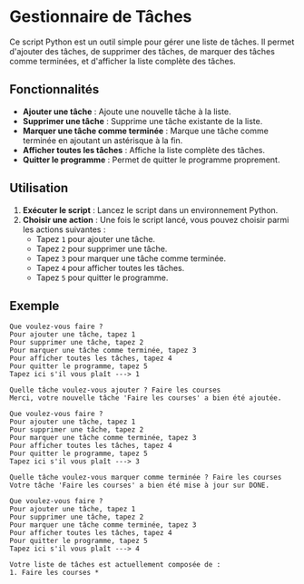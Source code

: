 # Gestionnaire de Tâches

Ce script Python est un outil simple pour gérer une liste de tâches. Il permet d'ajouter des tâches, de supprimer des tâches, de marquer des tâches comme terminées, et d'afficher la liste complète des tâches.

## Fonctionnalités

- **Ajouter une tâche** : Ajoute une nouvelle tâche à la liste.
- **Supprimer une tâche** : Supprime une tâche existante de la liste.
- **Marquer une tâche comme terminée** : Marque une tâche comme terminée en ajoutant un astérisque à la fin.
- **Afficher toutes les tâches** : Affiche la liste complète des tâches.
- **Quitter le programme** : Permet de quitter le programme proprement.

## Utilisation

1. **Exécuter le script** : Lancez le script dans un environnement Python.
2. **Choisir une action** : Une fois le script lancé, vous pouvez choisir parmi les actions suivantes :
   - Tapez `1` pour ajouter une tâche.
   - Tapez `2` pour supprimer une tâche.
   - Tapez `3` pour marquer une tâche comme terminée.
   - Tapez `4` pour afficher toutes les tâches.
   - Tapez `5` pour quitter le programme.

## Exemple

```plaintext
Que voulez-vous faire ?
Pour ajouter une tâche, tapez 1
Pour supprimer une tâche, tapez 2
Pour marquer une tâche comme terminée, tapez 3
Pour afficher toutes les tâches, tapez 4
Pour quitter le programme, tapez 5
Tapez ici s'il vous plaît ---> 1

Quelle tâche voulez-vous ajouter ? Faire les courses
Merci, votre nouvelle tâche 'Faire les courses' a bien été ajoutée.

Que voulez-vous faire ?
Pour ajouter une tâche, tapez 1
Pour supprimer une tâche, tapez 2
Pour marquer une tâche comme terminée, tapez 3
Pour afficher toutes les tâches, tapez 4
Pour quitter le programme, tapez 5
Tapez ici s'il vous plaît ---> 3

Quelle tâche voulez-vous marquer comme terminée ? Faire les courses
Votre tâche 'Faire les courses' a bien été mise à jour sur DONE.

Que voulez-vous faire ?
Pour ajouter une tâche, tapez 1
Pour supprimer une tâche, tapez 2
Pour marquer une tâche comme terminée, tapez 3
Pour afficher toutes les tâches, tapez 4
Pour quitter le programme, tapez 5
Tapez ici s'il vous plaît ---> 4

Votre liste de tâches est actuellement composée de :
1. Faire les courses *
